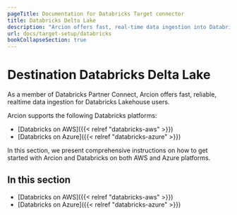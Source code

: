 ```yaml
---
pageTitle: Documentation for Databricks Target connector
title: Databricks Delta Lake
description: "Arcion offers fast, real-time data ingestion into Databricks Lakehouse on Azure and AWS, boasting features like Unity Catalog, Type-2 CDC, and more."
url: docs/target-setup/databricks
bookCollapseSection: true
---
```


# Destination Databricks Delta Lake
As a member of Databricks Partner Connect, Arcion offers fast, reliable, realtime data ingestion for Databricks Lakehouse users.

Arcion supports the following Databricks platforms:
- [Databricks on AWS]({{< relref "databricks-aws" >}})
- [Databricks on Azure]({{< relref "databricks-azure" >}})
  
In this section, we present comprehensive instructions on how to get started with Arcion and Databricks on both AWS and Azure platforms.

## In this section

- [Databricks on AWS]({{< relref "databricks-aws" >}})
- [Databricks on Azure]({{< relref "databricks-azure" >}})